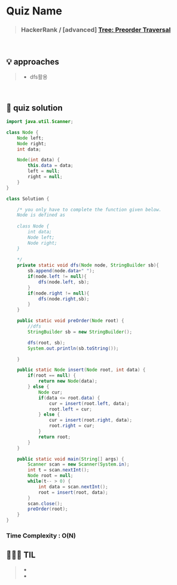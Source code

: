 # Quiz Name
> ### HackerRank / [advanced] <a href = "https://www.hackerrank.com/challenges/one-week-preparation-kit-tree-preorder-traversal/problem?isFullScreen=true&h_l=interview&playlist_slugs%5B%5D=preparation-kits&playlist_slugs%5B%5D=one-week-preparation-kit&playlist_slugs%5B%5D=one-week-day-seven"> Tree: Preorder Traversal </a>

<br>

## 💡 approaches
>  - dfs활용

<br>

## 🔑 quiz solution

```java
import java.util.Scanner;

class Node {
    Node left;
    Node right;
    int data;

    Node(int data) {
        this.data = data;
        left = null;
        right = null;
    }
}

class Solution {

    /* you only have to complete the function given below.  
    Node is defined as  
    
    class Node {
        int data;
        Node left;
        Node right;
    }
    
    */
    private static void dfs(Node node, StringBuilder sb){
        sb.append(node.data+" ");
        if(node.left != null){
            dfs(node.left, sb);
        }
        if(node.right != null){
            dfs(node.right,sb);
        }
    }

    public static void preOrder(Node root) {
        //dfs
        StringBuilder sb = new StringBuilder();

        dfs(root, sb);
        System.out.println(sb.toString());

    }

    public static Node insert(Node root, int data) {
        if(root == null) {
            return new Node(data);
        } else {
            Node cur;
            if(data <= root.data) {
                cur = insert(root.left, data);
                root.left = cur;
            } else {
                cur = insert(root.right, data);
                root.right = cur;
            }
            return root;
        }
    }

    public static void main(String[] args) {
        Scanner scan = new Scanner(System.in);
        int t = scan.nextInt();
        Node root = null;
        while(t-- > 0) {
            int data = scan.nextInt();
            root = insert(root, data);
        }
        scan.close();
        preOrder(root);
    }
}
```
### Time Complexity : O(N)
## 👩🏻‍🏫 TIL
>  -
>  -

